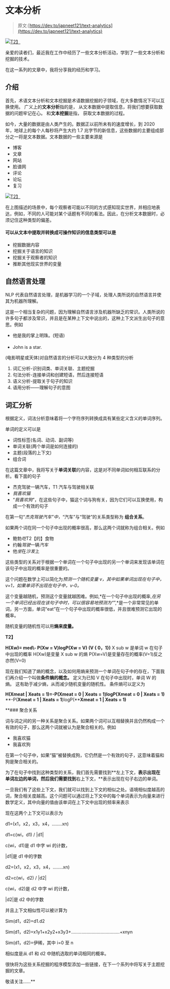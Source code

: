 # 文本分析

> 原文:[https://dev.to/japneet121/text-analytics](https://dev.to/japneet121/text-analytics)

[![](../Images/02ae1c3d680255bdf028df31b54f2950.png)T2】](https://1.bp.blogspot.com/-b6oEfHpnNZo/WYbl77A-x2I/AAAAAAAABps/CemAjXZhbDUdcuPVcibYL3pVujMLUtn9wCEwYBhgL/s1600/text-mining.jpg)

亲爱的读者们，最近我在工作中经历了一些文本分析活动，学到了一些文本分析和挖掘的技术。

在这一系列的文章中，我将分享我的经历和学习。

## 介绍

首先，术语文本分析和文本挖掘是术语数据挖掘的子领域，在大多数情况下可以互换使用。
广义上的**文本分析**指的是，
从文本数据中提取信息，将我们想要获取数据的问题牢记在心。
和**文本挖掘**是指，
获取文本数据的过程。

如今，大量的数据是由人类产生的。数据正以前所未有的速度增长，到 2020 年，地球上的每个人每秒将产生大约 1.7 兆字节的新信息，这些数据的主要组成部分之一将是文本数据。文本数据的一些主要来源是

*   博客
*   文章
*   网站
*   脸谱网
*   评论
*   论坛
*   复习

[![](../Images/30726a1b28e2bee5092976c545f9f23c.png)T2】](https://2.bp.blogspot.com/-jgpbpNjeirM/WYbozkEV7wI/AAAAAAAABp4/R_6bOwPd2MUv34iObsXsf83IUBjZdoIlQCLcBGAs/s1600/observer.png)

在上图描述的场景中，每个观察者可能以不同的方式感知现实世界，并相应地表达，例如，不同的人可能对某个话题有不同的看法。因此，在分析文本数据时，必须记住这种类型的偏差。

#### 可以从文本中提取并转换成可操作知识的信息类型可以是

*   挖掘数据内容
*   挖掘关于语言的知识
*   挖掘关于观察者的知识
*   推断其他现实世界的变量

## 自然语言处理

NLP 代表自然语言处理，是机器学习的一个子域，处理人类所说的自然语言并使其为机器所理解。

这是一个相当复杂的问题，因为理解自然语言涉及机器所缺乏的常识。人类所说的许多句子都涉及常识，并且是在某种上下文中说出的，这种上下文派生出句子的意思。例如

*   他是我的掌上明珠。(短语)

#### 

*   John is a star.

(电影明星或天体)对自然语言的分析可以大致分为 4 种类型的分析

1.  词汇分析-识别词类、单词关联、主题挖掘
2.  句法分析-连接单词和创建短语，然后连接短语
3.  语义分析-提取关于句子的知识
4.  语用分析——理解句子的意图

## 词汇分析

根据定义，词法分析意味着将一个字符序列转换成具有某些定义含义的单词序列。

单词的定义可以是

*   词性标签(名词、动词、副词等)
*   单词关联(两个单词是如何连接的)
*   主题(段落的上下文)
*   组合词

在这篇文章中，我将写关于**单词关联**的内容，这是对不同单词如何相互联系的分析。看下面的句子

*   杰克驾驶一辆汽车，T1 汽车与驾驶相关联
*   *我喜欢猫*
*   “*我喜欢狗*”，在这些句子中，猫这个词与狗有关，因为它们可以互换使用，构成一个有效的句子

在第一句“*杰克驾驶汽车”中，*“汽车”与“驾驶”的关系类型称为
**组合关系**。

如果两个词在同一个句子中出现的概率很高，那么这两个词就称为组合相关。例如

*   鲍勃*吃*T2【的】食物
*   约翰*驾驶*一辆*汽车*
*   他*坐*在*沙发*上

这些类型的关系对于根据一个单词在一个句子中出现的另一个单词来发现该单词在该句子中出现的概率是很重要的。

这个问题在数学上可以简化为*预测一个随机变量 v，其中如果单词出现在句子中，v=1，如果单词不出现在句子中，v-0。*

这个变量越随机，预测这个变量就越困难。例如,*在一个句子中出现的概率,*在另一个单词已经出现在该句子中时，可以很容易地预测为“*”,*是一个非常常见的单词，另一方面，单词“eat”在一个句子中出现的概率很低，并且很难预测它出现的概率。

随机变量的随机性可以用**熵来度量。**

 **T2】**

**H(Xw)= med\\- P(Xw = V)logP(Xw = V)**
**(V { 0，1})**
X sub w 是单词 w 在句子中出现的概率
H(Xw)是变量 X sub w 的熵
P(Xw=V)是变量存在的概率(V=1)反之亦然(V=0)

现在我们知道了熵的概念，以及如何用熵来预测一个单词在句子中的存在，下面我们再介绍一个叫做**条件熵的概念。**
定义为已知 V 在句子中出现时，单词 W 的熵。
这有助于减少熵，从而减少随机变量的随机性。
条件熵可以定义为

**H(Xmeat | Xeats = 1)=-P(****Xmeat = 0 | Xeats = 1****)logP(****Xmeat = 0 | Xeats = 1****)**
**-P(****Xmeat = 1 | Xeats = 1****)logP(****Xmeat = 1 | Xeats = 1)**

 **### 聚合关系

词与词之间的另一种关系是聚合关系。如果两个词可以互相替换并且仍然构成一个有效的句子，那么这两个词就被认为是聚合相关的。例如

*   我喜欢猫
*   我喜欢狗

在第一个句子中，如果“猫”被替换成狗，它仍然是一个有效的句子，这意味着猫和狗是聚合相关的。

为了在句子中找到这种类型的关系，我们首先需要找到**左上下文，**表示出现在单词左边的单词，然后我们需要找到**右上下文，**表示出现在句子右边的单词。

一旦我们有了这些上下文，我们就可以找到上下文的相似之处。语境相似度越高的词，聚合相关度越高。这个问题可以通过将上下文中的每个单词表示为向量来进行数学定义，其中向量的值由该单词在上下文中出现的频率来表示

现在这两个上下文可以表示为

d1=(x1，x2，x3，x4，........xn)

d1=c(wi，d1) / |d1|

c(wi，d1)是 d1 中字 wi 的计数，

|d1|是 d1 中的字数

d2=(x1，x2，x3，x4，........xn)

d2=c(wi，d2) / |d2|

c(wi，d2)是 d2 中字 wi 的计数，

|d2|是 d2 中的字数

并且上下文相似性可以被计算为

Sim(d1，d2)=d1.d2

Sim(d1，d2)=x1y1+x2y2+x3y3+......................................+xnyn

Sim(d1，d2)=伊稀，其中 i=0 至 n

相似度是从 d1 和 d2 中随机选取的单词相同的概率。

很快将为这些关系挖掘的程序模型添加一些链接，在下一个系列中将写关于主题挖掘的文章。

敬请关注......**